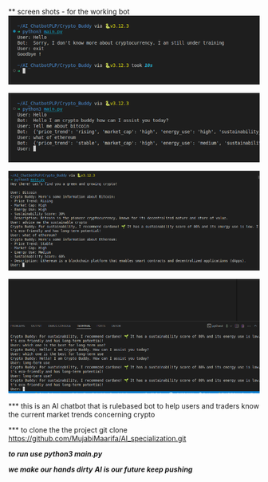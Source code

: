 ** screen shots - for the working bot
![alt text](image.png)

![alt text](image-1.png)

![alt text](image-2.png)

![alt text](image-3.png)


*** this is an AI chatbot that is rulebased bot to help users and traders know the current market trends concerning crypto

*** to clone the the project 
git clone https://github.com/MujabiMaarifa/AI_specialization.git

***to run use python3 main.py***

***we make our hands dirty***
***AI is our future keep pushing***
